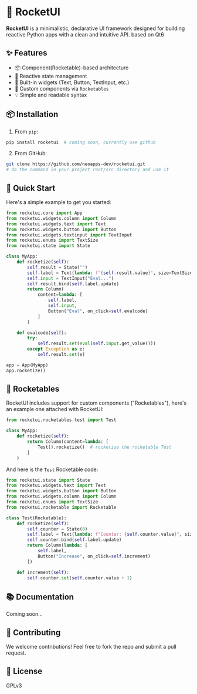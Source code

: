 # 🚀 RocketUI

**RocketUI** is a minimalistic, declarative UI framework designed for building reactive Python apps with a clean and intuitive API. based on Qt6

## ✨ Features

* 📦 Component(Rocketable)-based architecture
* 🔄 Reactive state management
* 🧱 Built-in widgets (Text, Button, TextInput, etc.)
* 🧪 Custom components via `Rocketables`
* 💡 Simple and readable syntax

## 📦 Installation

1. From `pip`:
```bash
pip install rocketui  # coming soon, currently use github
```

2. From GitHub:
```bash
git clone https://github.com/neoapps-dev/rocketui.git
# do the command in your project root/src directory and use it
```


## 🚀 Quick Start

Here's a simple example to get you started:

```python
from rocketui.core import App
from rocketui.widgets.column import Column
from rocketui.widgets.text import Text
from rocketui.widgets.button import Button
from rocketui.widgets.textinput import TextInput
from rocketui.enums import TextSize
from rocketui.state import State

class MyApp:
    def rocketize(self):
        self.result = State("")
        self.label = Text(lambda: f"{self.result.value}", size=TextSize.Big)
        self.input = TextInput("Eval...")
        self.result.bind(self.label.update)
        return Column(
            content=lambda: [
                self.label,
                self.input,
                Button("Eval", on_click=self.evalcode)
            ]
        )

    def evalcode(self):
        try:
            self.result.set(eval(self.input.get_value()))
        except Exception as e:
            self.result.set(e)

app = App(MyApp)
app.rocketize()
```

## 🧪 Rocketables

RocketUI includes support for custom components ("Rocketables"), here's an example one attached with RocketUI:

```python
from rocketui.rocketables.test import Test

class MyApp:
    def rocketize(self):
        return Column(content=lambda: [
            Test().rocketize()  # rocketize the rocketable Test
        ]
    )
```

And here is the `Test` Rocketable code:

```python
from rocketui.state import State
from rocketui.widgets.text import Text
from rocketui.widgets.button import Button
from rocketui.widgets.column import Column
from rocketui.enums import TextSize
from rocketui.rocketable import Rocketable

class Test(Rocketable):
    def rocketize(self):
        self.counter = State(0)
        self.label = Text(lambda: f"Counter: {self.counter.value}", size=TextSize.Medium)
        self.counter.bind(self.label.update)
        return Column(lambda: [
            self.label,
            Button("Increase", on_click=self.increment)
        ])

    def increment(self):
        self.counter.set(self.counter.value + 1)
```

## 📚 Documentation

Coming soon...

## 🤝 Contributing

We welcome contributions! Feel free to fork the repo and submit a pull request.

## 📜 License

GPLv3
